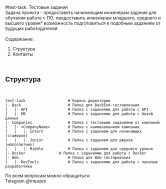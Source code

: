 #test-task. Тестовые задания
<br>
Задача проекта - предоставить начинающим инженерам задания для обучения работе с ПО;
предоставить инженерам младшего, среднего и высшего уровня* возможность подготовиться к подобным заданиям
от будущих работодателей
<br>
<br>Содержание:<br>
1. Структура<br>
2. Контакты<br>
<br>
<h2>Структура</h2><br>

```
test-task                   # Корень директории
|- Back                     # Папка для BackEnd-тестирования
|   |- API                  # Папка с заданиями для работы с API
|   |- DB                   # Папка с заданиями для работы с базой данных
|- Companies                # Папка с тестовыми заданиями от компаний
|   |- <CompanyName>        # Папка с наименованием компании
|   |   |- Intern           # Папка с заданием для начинающих (стажеров)
|   |   |- Junior           # Папка с заданием для джунов (малоопытных)
|   |   |- Middle           # Папка с заданием для среднего уровня
|- Docker               # Папка с заданиями для работы с Docker
|- Web                      # Папка для Web-тестирования
|   |- DevTools             # Папка с заданиями для работы с панелью разработчика
```

По всем вопросам можно обращаться:<br>
Telegram @meazes <br>
